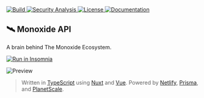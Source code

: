 <a href="https://app.netlify.com/sites/api-monoxide/deploys">
  <img src="https://api.netlify.com/api/v1/badges/c41dd99f-2f6c-4ad6-aa7d-07955617c771/deploy-status" alt="Build"/>
</a>
<a href="https://github.com/BMO-technocorner/monoxide-api/actions/workflows/codeql-analysis.yml">
  <img src="https://img.shields.io/github/workflow/status/BMO-technocorner/monoxide-api/CodeQL?label=security" alt="Security Analysis"/>
</a>
<a href="https://github.com/BMO-technocorner/monoxide-api/blob/master/LICENSE">
  <img src="https://img.shields.io/github/license/BMO-technocorner/monoxide-api" alt="License"/>
</a>
<a href="https://insomnia.rest">
    <img alt="Documentation" src="https://img.shields.io/badge/%20docs-insomnia-blueviolet"/>
</a>

## :artificial_satellite: Monoxide API

A brain behind The Monoxide Ecosystem.

[![Run in Insomnia](https://insomnia.rest/images/run.svg)](https://insomnia.rest/run/?label=Monoxide&uri=https%3A%2F%2Fapi-monoxide.ezralazuardy.com%2Fv1%2FMonoxide.json)

![Preview](https://user-images.githubusercontent.com/24422019/161944206-93d5662a-ec29-40d6-9362-f14d2a0801e4.png)

> Written in [TypeScript](https://www.typescriptlang.org) using [Nuxt](https://v3.nuxtjs.org) and [Vue](https://vuejs.org). Powered by [Netlify](https://www.netlify.com), [Prisma](https://www.prisma.io), and [PlanetScale](https://planetscale.com).
